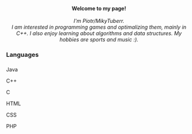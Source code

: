 
<p align="center">
    <b>Welcome to my page!</b><br><br>
    <i>
        I'm Piotr/MikyTuberr.<br>
        I am interested in programming games and optimalizing them, mainly in C++. 
        I also enjoy learning about algorithms and data structures.
        My hobbies are sports and music :).
    </i><br> 
</p>

### Languages
<p>Java <span style="display: inline-block; width: 20px; height: 20px; background-image: url('https://github.com/MikyTuberr/MikyTuberr/raw/main/java.png'); background-size: contain; background-repeat: no-repeat;"></span></p>
<p>C++</p>
<p>C</p>
<p>HTML</p>
<p>CSS</p>
<p>PHP</p>



